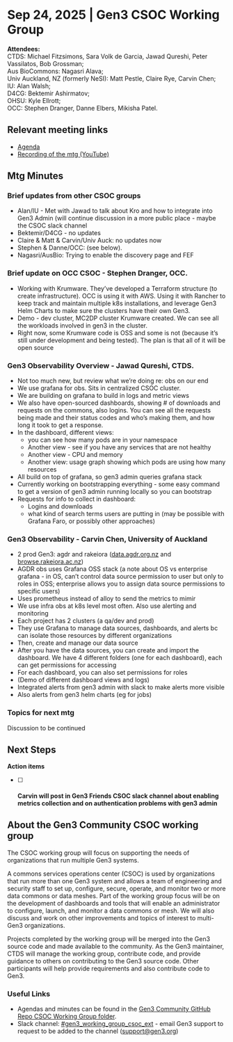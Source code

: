 # Sep 24, 2025 | Gen3 CSOC Working Group

**Attendees:**  
CTDS: Michael Fitzsimons, Sara Volk de Garcia, Jawad Qureshi, Peter Vassilatos, Bob Grossman;  
Aus BioCommons: Nagasri Alava;   
Univ Auckland, NZ (formerly NeSI): Matt Pestle, Claire Rye, Carvin Chen;  
IU: Alan Walsh;   
D4CG: Bektemir Ashirmatov;   
OHSU: Kyle Ellrott;   
OCC: Stephen Dranger, Danne Elbers, Mikisha Patel.  

## Relevant meeting links   

* [Agenda](README.md#2025-Sep-24)  
* [Recording of the mtg (YouTube)](https://youtu.be/SD-OdsUkaDQ)

## Mtg Minutes

### Brief updates from other CSOC groups   

  * Alan/IU \- Met with Jawad to talk about Kro and how to integrate into Gen3 Admin (will continue discussion in a more public place \- maybe the CSOC slack channel  
  * Bektemir/D4CG \- no updates  
  * Claire & Matt & Carvin/Univ Auck: no updates now  
  * Stephen & Danne/OCC: (see below).   
  * Nagasri/AusBio: Trying to enable the discovery page and FEF  

### Brief update on OCC CSOC \- Stephen Dranger, OCC.  

  * Working with Krumware. They’ve developed a Terraform structure (to create infrastructure). OCC is using it with AWS. Using it with Rancher to keep track and maintain multiple k8s installations, and leverage Gen3 Helm Charts to make sure the clusters have their own Gen3.   
  * Demo \- dev cluster, MC2DP cluster Krumware created. We can see all the workloads involved in gen3 in the cluster.   
  * Right now, some Krumware code is OSS and some is not (because it’s still under development and being tested). The plan is that all of it will be open source  

### Gen3 Observability Overview \- Jawad Qureshi, CTDS.  

  * Not too much new, but review what we’re doing re: obs on our end  
  * We use grafana for obs. Sits in centralized CSOC cluster.   
  * We are building on grafana to build in logs and metric views  
  * We also have open-sourced dashboards, showing \# of downloads and requests on the commons, also logins. You can see all the requests being made and their status codes and who’s making them, and how long it took to get a response.   
  * In the dashboard, different views:  
    * you can see how many pods are in your namespace  
    * Another view \- see if you have any services that are not healthy  
    * Another view \- CPU and memory  
    * Another view: usage graph showing which pods are using how many resources  
  * All build on top of grafana, so gen3 admin queries grafana stack  
  * Currently working on bootstrapping everything \- some easy command to get a version of gen3 admin running locally so you can bootstrap   
  * Requests for info to collect in dashboard:  
    * Logins and downloads  
    * what kind of search terms users are putting in (may be possible with Grafana Faro, or possibly other approaches)  

### Gen3 Observability \- Carvin Chen, University of Auckland

  * 2 prod Gen3: agdr and rakeiora ([data.agdr.org.nz](http://data.agdr.org.nz)  and [browse.rakeiora.ac.nz](http://browse.rakeiora.ac.nz))   
  * AGDR obs uses Grafana OSS stack (a note about OS vs enterprise grafana \- in OS, can’t control data source permission to user but only to roles in OSS; enterprise allows you to assign data source permissions to specific users)  
  * Uses prometheus instead of alloy to send the metrics to mimir  
  * We use infra obs at k8s level most often. Also use alerting and monitoring  
  * Each project has 2 clusters (a qa/dev and prod)  
  * They use Grafana to manage data sources, dashboards, and alerts bc can isolate those resources by different organizations  
  * Then, create and manage our data source   
  * After you have the data sources, you can create and import the dashboard. We have 4 different folders (one for each dashboard), each can get permissions for accessing  
  * For each dashboard, you can also set permissions for roles  
  * (Demo of different dashboard views and logs)  
  * Integrated alerts from gen3 admin with slack to make alerts more visible  
  * Also alerts from gen3 helm charts (eg for jobs)  

### Topics for next mtg  

Discussion to be continued

## Next Steps

**Action items**

- [ ] ####  Carvin will post in Gen3 Friends CSOC slack channel about enabling metrics collection and on authentication problems with gen3 admin

## About the Gen3 Community CSOC working group

The CSOC working group will focus on supporting the needs of organizations that run multiple Gen3 systems.

A commons services operations center (CSOC) is used by organizations that run more than one Gen3 system and allows a team of engineering and security staff to set up, configure, secure, operate, and monitor two or more data commons or data meshes. Part of the working group focus will be on the development of dashboards and tools that will enable an administrator to configure, launch, and monitor a data commons or mesh. We will also discuss and work on other improvements and topics of interest to multi-Gen3 organizations.

Projects completed by the working group will be merged into the Gen3 source code and made available to the community. As the Gen3 maintainer, CTDS will manage the working group, contribute code, and provide guidance to others on contributing to the Gen3 source code. Other participants will help provide requirements and also contribute code to Gen3.

### Useful Links

* Agendas and minutes can be found in the [Gen3 Community GitHub Repo CSOC Working Group folder](/CSOC_Working_Group_items).   
* Slack channel: [\#gen3\_working\_group\_csoc\_ext](https://gen3friends.slack.com/archives/C082FLTBYMA) - email Gen3 support to request to be added to the channel ([support@gen3.org](mailto:support@gen3.org))
